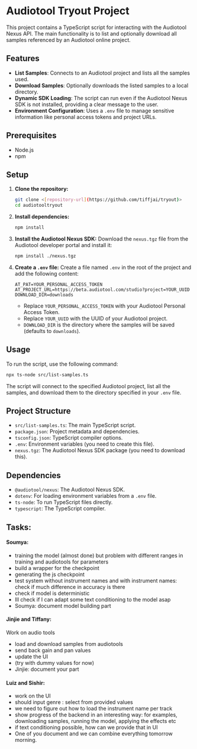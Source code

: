 # Audiotool Tryout Project

This project contains a TypeScript script for interacting with the Audiotool Nexus API. The main functionality is to list and optionally download all samples referenced by an Audiotool online project.

## Features

- **List Samples**: Connects to an Audiotool project and lists all the samples used.
- **Download Samples**: Optionally downloads the listed samples to a local directory.
- **Dynamic SDK Loading**: The script can run even if the Audiotool Nexus SDK is not installed, providing a clear message to the user.
- **Environment Configuration**: Uses a `.env` file to manage sensitive information like personal access tokens and project URLs.

## Prerequisites

- Node.js
- npm

## Setup

1.  **Clone the repository:**
    ```bash
    git clone <[repository-url](https://github.com/tiffjai/tryout)>
    cd audiotooltryout
    ```

2.  **Install dependencies:**
    ```bash
    npm install
    ```

3.  **Install the Audiotool Nexus SDK:**
    Download the `nexus.tgz` file from the Audiotool developer portal and install it:
    ```bash
    npm install ./nexus.tgz
    ```

4.  **Create a `.env` file:**
    Create a file named `.env` in the root of the project and add the following content:
    ```
    AT_PAT=YOUR_PERSONAL_ACCESS_TOKEN
    AT_PROJECT_URL=https://beta.audiotool.com/studio?project=YOUR_UUID
    DOWNLOAD_DIR=downloads
    ```
    - Replace `YOUR_PERSONAL_ACCESS_TOKEN` with your Audiotool Personal Access Token.
    - Replace `YOUR_UUID` with the UUID of your Audiotool project.
    - `DOWNLOAD_DIR` is the directory where the samples will be saved (defaults to `downloads`).

## Usage

To run the script, use the following command:

```bash
npx ts-node src/list-samples.ts
```

The script will connect to the specified Audiotool project, list all the samples, and download them to the directory specified in your `.env` file.

## Project Structure

-   `src/list-samples.ts`: The main TypeScript script.
-   `package.json`: Project metadata and dependencies.
-   `tsconfig.json`: TypeScript compiler options.
-   `.env`: Environment variables (you need to create this file).
-   `nexus.tgz`: The Audiotool Nexus SDK package (you need to download this).

## Dependencies

-   `@audiotool/nexus`: The Audiotool Nexus SDK.
-   `dotenv`: For loading environment variables from a `.env` file.
-   `ts-node`: To run TypeScript files directly.
-   `typescript`: The TypeScript compiler.



## Tasks:
#### Soumya:
- training the model (almost done) but problem with different ranges in training and audiotools for parameters
- ⁠build a wrapper for the checkpoint
- generating the js checkpoint
- ⁠test system without instrument names and with instrument names: check if much difference in accuracy is there
- ⁠check if model is deterministic
- ⁠Ill check if I can adapt some text conditioning to the model asap
- ⁠Soumya: document model building part

#### Jinjie and Tiffany:
Work on audio tools
- load and download samples from audiotools
- ⁠send back gain and pan values
- ⁠update the UI
- ⁠(try with dummy values for now)
- ⁠Jinjie: document your part

#### Luiz and Sishir:
- work on the UI
- ⁠should input genre : select from provided values
- ⁠we need to figure out how to load the instrument name per track
- ⁠show progress of the backend in an interesting way: for examples, downloading samples, running the model, applying the effects etc
- ⁠if text conditioning possible, how can we provide that in UI
- ⁠One of you document and we can combine everything tomorrow morning.
